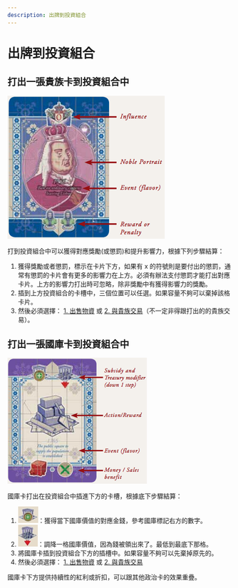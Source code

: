 ```yaml
---
description: 出牌到投資組合
---
```


# 出牌到投資組合

## 打出一張貴族卡到投資組合中

![貴族卡](<.gitbook/assets/image (16).png>)

打到投資組合中可以獲得對應獎勵(或懲罰)和提升影響力，根據下列步驟結算：

1. 獲得獎勵或者懲罰，標示在卡片下方，如果有 x 的符號則是要付出的懲罰，通常有懲罰的卡片會有更多的影響力在上方。必須有辦法支付懲罰才能打出對應卡片。上方的影響力打出時可忽略，除非獎勵中有獲得影響力的獎勵。
2. 插到上方投資組合的卡槽中，三個位置可以任選。如果容量不夠可以棄掉該格卡片。
3. 然後必須選擇： [1. 出售物資](hang-dong-1-chu-shou-huo-wu.md) 或 [2. 與貴族交易](hang-dong-2-yu-gui-zu-jiao-yi-guo-jia-hang-dong.md)（不一定非得跟打出的的貴族交易）。

## 打出一張國庫卡到投資組合中

![國庫卡](<.gitbook/assets/image (31) (1).png>)

國庫卡打出在投資組合中插進下方的卡槽，根據底下步驟結算：

1. ![](<.gitbook/assets/image (11) (1).png>)：獲得當下國庫價值的對應金錢，參考國庫標記右方的數字。
2. ![](<.gitbook/assets/image (23).png>)：調降一格國庫價值，因為錢被領出來了。最低到最底下那格。
3. 將國庫卡插到投資組合下方的插槽中。如果容量不夠可以先棄掉原先的。
4. 然後必須選擇： [1. 出售物資](hang-dong-1-chu-shou-huo-wu.md) 或 [2. 與貴族交易](hang-dong-2-yu-gui-zu-jiao-yi-guo-jia-hang-dong.md)

國庫卡下方提供持續性的紅利或折扣，可以跟其他政治卡的效果重疊。
